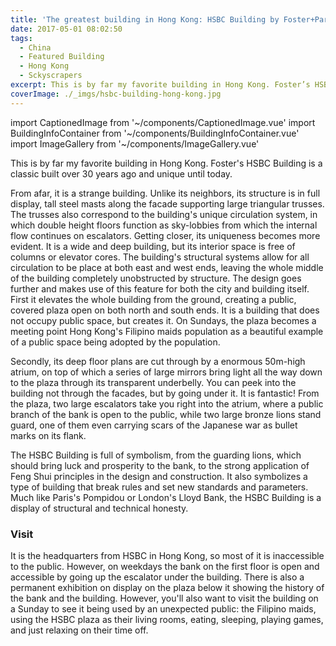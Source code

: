 ```yaml
---
title: 'The greatest building in Hong Kong: HSBC Building by Foster+Partners'
date: 2017-05-01 08:02:50
tags:
  - China
  - Featured Building
  - Hong Kong
  - Sckyscrapers
excerpt: This is by far my favorite building in Hong Kong. Foster’s HSBC Building is a classic built over 30 years ago and unique until today.
coverImage: ./_imgs/hsbc-building-hong-kong.jpg
---
```

import CaptionedImage from '~/components/CaptionedImage.vue'
import BuildingInfoContainer from '~/components/BuildingInfoContainer.vue'
import ImageGallery from '~/components/ImageGallery.vue'

This is by far my favorite building in Hong Kong. Foster's HSBC Building is a classic built over 30 years ago and unique until today.

<captioned-image alt="HSBC Building among Central's high-rises" caption="HSBC Building among Central's high-rises" imgFile="/blog/170501-hsbc/170408-060523-CN-Hong-Kong.jpg" :blog="true"/>

From afar, it is a strange building. Unlike its neighbors, its structure is in full display, tall steel masts along the facade supporting large triangular trusses. The trusses also correspond to the building's unique circulation system, in which double height floors function as sky-lobbies from which the internal flow continues on escalators. Getting closer, its uniqueness becomes more evident. It is a wide and deep building, but its interior space is free of columns or elevator cores. The building's structural systems allow for all circulation to be place at both east and west ends, leaving the whole middle of the building completely unobstructed by structure. The design goes further and makes use of this feature for both the city and building itself. First it elevates the whole building from the ground, creating a public, covered plaza open on both north and south ends. It is a building that does not occupy public space, but creates it. On Sundays, the plaza becomes a meeting point Hong Kong's Filipino maids population as a beautiful example of a public space being adopted by the population.

<captioned-image alt="Covered plaza at the base of the HSBC Building" caption="Covered plaza and main public entrance at the base of the building" imgFile="/blog/170501-hsbc/170407-134422-CN-Hong-Kong.jpg" :blog="true"/>

Secondly, its deep floor plans are cut through by a enormous 50m-high atrium, on top of which a series of large mirrors bring light all the way down to the plaza through its transparent underbelly. You can peek into the building not through the facades, but by going under it. It is fantastic! From the plaza, two large escalators take you right into the atrium, where a public branch of the bank is open to the public, while two large bronze lions stand guard, one of them even carrying scars of the Japanese war as bullet marks on its flank.

<captioned-image alt="The HSBC Atrium" caption="The Atrium" imgFile="/blog/170501-hsbc/170407-134718-CN-Hong-Kong.jpg" :blog="true" format="v"/>

The HSBC Building is full of symbolism, from the guarding lions, which should bring luck and prosperity to the bank, to the strong application of Feng Shui principles in the design and construction. It also symbolizes a type of building that break rules and set new standards and parameters. Much like Paris's Pompidou or London's Lloyd Bank, the HSBC Building is a display of structural and technical honesty.


### Visit

It is the headquarters from HSBC in Hong Kong, so most of it is inaccessible to the public. However, on weekdays the bank on the first floor is open and accessible by going up the escalator under the building. There is also a permanent exhibition on display on the plaza below it showing the history of the bank and the building. However, you'll also want to visit the building on a Sunday to see it being used by an unexpected public: the Filipino maids, using the HSBC plaza as their living rooms, eating, sleeping, playing games, and just relaxing on their time off.

<building-info-container id=43 />

<image-gallery folder="/blog/170501-hsbc/" prefix="hsbc" :num-images="9"/>
